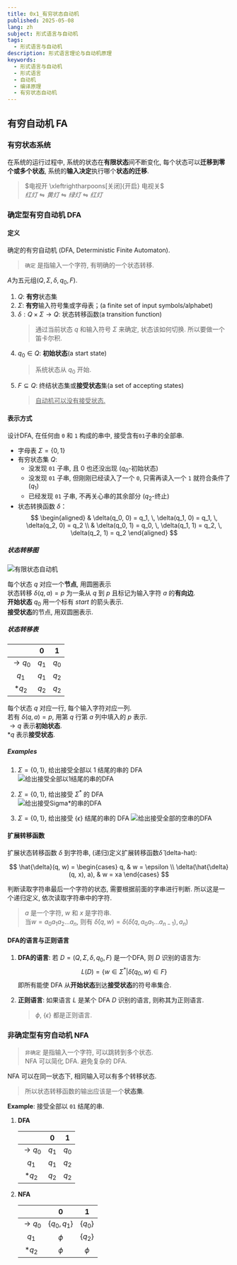 ```yaml
---
title: 0x1_有穷状态自动机
published: 2025-05-08
lang: zh
subject: 形式语言与自动机
tags:
  - 形式语言与自动机
description: 形式语言理论与自动机原理
keywords:
  - 形式语言与自动机
  - 形式语言
  - 自动机
  - 编译原理
  - 有穷状态自动机
---
```


## 有穷自动机 FA

### 有穷状态系统  

在系统的运行过程中, 系统的状态在**有限状态**间不断变化, 每个状态可以**迁移到零个或多个状态**, 系统的**输入决定**执行哪个**状态的迁移**.  

> $电视开 \xleftrightharpoons[关闭]{开启} 电视关$  
> $红灯 \leftrightharpoons 黄灯 \leftrightharpoons 绿灯 \leftrightharpoons 红灯$

### 确定型有穷自动机 DFA

#### 定义  

确定的有穷自动机 (DFA, Deterministic Finite Automaton).  

> `确定` 是指输入一个字符, 有明确的一个状态转移.

$A$为五元组$(Q, \Sigma, \delta, q_0, F)$.  

1. $Q$: **有穷**状态集  
2. $\Sigma$: **有穷**输入符号集或字母表；(a finite set of input symbols/alphabet)  
3. $\delta: Q \times \Sigma \to Q$: 状态转移函数(a transition function)  
   > 通过当前状态 $q$ 和输入符号 $\Sigma$ 来确定, 状态该如何切换. 所以要做一个笛卡尔积.
4. $q_0 \in Q$: **初始状态**(a start state)  
   > 系统状态从 $q_0$ 开始.
5. $F \subseteq Q$: 终结状态集或**接受状态**集(a set of accepting states)
   > <u>自动机可以没有接受状态.</u>

#### 表示方式

设计DFA, 在任何由 `0` 和 `1` 构成的串中, 接受含有`01`子串的全部串.  

- 字母表 $\Sigma = \{0,1\}$  
- 有穷状态集 $Q$:  
  - 没发现 `01` 子串, 且 0 也还没出现 ($q_0$-初始状态)  
  - 没发现 `01` 子串, 但刚刚已经读入了一个 `0`, 只需再读入一个 `1` 就符合条件了 ($q_1$)  
  - 已经发现 `01` 子串, 不再关心串的其余部分 ($q_2$-终止)  
- 状态转换函数 $\delta$：
$$ \begin{aligned} & \delta(q_0, 0) = q_1, \, \delta(q_1, 0) = q_1, \, \delta(q_2, 0) = q_2 \\ & \delta(q_0, 1) = q_0, \, \delta(q_1, 1) = q_2, \, \delta(q_2, 1) = q_2 \end{aligned} $$

##### 状态转移图

![有限状态自动机](https://quickchart.io/graphviz?graph=digraph{rankdir=LR;node[shape=circle];start[shape=point,label="start"];q0[label="q0"];q1[label="q1"];q2[label="q2",peripheries=2];start->q0[label="start"];q0->q1[label="0"];q1->q2[label="1"];q0->q0[label="1"];q1->q1[label="0"];q2->q2[label="0,1"];})

每个状态 $q$ 对应一个**节点**, 用圆圈表示  
状态转移 $\delta(q, a) = p$ 为一条从 $q$ 到 $p$ 且标记为输入字符 $a$ 的**有向边**.  
**开始状态** $q_0$ 用一个标有 $start$ 的箭头表示.  
**接受状态**的节点, 用双圆圈表示.  

##### 状态转移表

|       |  $0$  | $1$   |
|:-----:|:-----:|:-----:|
| $\rightarrow q_0$ | $q_1$ | $q_0$ |
| $q_1$ | $q_1$ | $q_2$ |
| $*q_2$ | $q_2$ | $q_2$ |

每个状态 $q$ 对应一行, 每个输入字符对应一列.  
若有 $\delta(q, a) = p$, 用第 $q$ 行第 $a$ 列中填入的 $p$ 表示.  
$\rightarrow q$ 表示**初始状态**.  
$* q$ 表示**接受状态**.

##### Examples

1. $\Sigma = \{0, 1\}$, 给出接受全部以 $1$ 结尾的串的 DFA
![给出接受全部以1结尾的串的DFA](https://quickchart.io/graphviz?graph=digraph{rankdir=LR;node[shape=circle];start[shape=point,label="start"];q0[label="q0"];q1[label="q1",peripheries=2];start->q0[label="start"];q0->q1[label="1",];q0->q0[label="0"];q1->q0[label="0"];q1->q1[label="1"];})

2. $\Sigma = \{0, 1\}$, 给出接受 $\Sigma^*$ 的 DFA  
![给出接受Sigma*的串的DFA](https://quickchart.io/graphviz?graph=digraph{rankdir=LR;node[shape=circle];start[shape=point,label="start"];q0[label="q0",peripheries=2];start->q0[label="start"];q0->q0[label="0,1"];})

3. $\Sigma = \{0, 1\}$, 给出接受 $\{ \epsilon \}$ 结尾的串的 DFA
![给出接受全部的空串的DFA](https://quickchart.io/graphviz?graph=digraph{rankdir=LR;node[shape=circle];start[shape=point,label="start"];q0[label="q0",peripheries=2];q1[label="q1"];start->q0[label="start"];q0->q1[label="0,1",];q1->q1[label="0,1"];})

#### 扩展转移函数

扩展状态转移函数 $\delta$ 到字符串, (递归)定义扩展转移函数$\hat{\delta}$ (delta-hat):

$$
\hat{\delta}(q, w) = \begin{cases}
q, & w = \epsilon \\
\delta(\hat{\delta}(q, x), a), & w = xa
\end{cases}
$$

判断读取字符串最后一个字符的状态, 需要根据前面的字串进行判断. 所以这是一个递归定义, 依次读取字符串中的字符.

> $a$ 是一个字符, $w$ 和 $x$ 是字符串.  
> 当$w = a_0a_1a_2 \dots a_n$, 则有 $\hat{\delta}(q, w) = \delta(\hat{\delta}(q, a_0a_1 \dots a_{n-1}), a_n)$  

#### DFA的语言与正则语言

1. **DFA的语言**: 若 $D = (Q, \Sigma, \delta, q_0, F)$ 是一个DFA, 则 $D$ 识别的语言为:  
   $$L(D) = \{w \in \Sigma^* | \hat{\delta}(q_0, w) \in F\}$$
   即所有能使 DFA 从**开始状态**到达**接受状态**的符号串集合.

2. **正则语言**: 如果语言 $L$ 是某个 DFA $D$ 识别的语言, 则称其为正则语言.
   > $\phi$, $\{ \epsilon \}$ 都是正则语言.

### 非确定型有穷自动机 NFA

> `非确定` 是指输入一个字符, 可以跳转到多个状态.  
> NFA 可以简化 DFA. 避免复杂的 DFA.  

NFA 可以在同一状态下, 相同输入可以有多个转移状态.  
> 所以状态转移函数的输出应该是一个**状态集**.  

**Example**: 接受全部以 `01` 结尾的串.  

1. **DFA**  

   |       |  $0$  | $1$   |  
   |:-----:|:-----:|:-----:|  
   | $\rightarrow q_0$ | $q_1$ | $q_0$ |  
   | $q_1$ | $q_1$ | $q_2$ |  
   | $*q_2$ | $q_2$ | $q_2$ |  

2. **NFA**  

   |       |  $0$  | $1$   |  
   |:-----:|:-----:|:-----:|  
   | $\rightarrow q_0$ | $\{ q_0,q_1 \}$ | $\{ q_0 \}$ |  
   | $q_1$ | $\phi$ | $\{ q_2 \}$ |  
   | $*q_2$ | $\phi$ | $\phi$ |  

